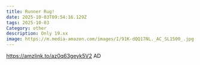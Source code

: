 ```yaml
---
title: Runner Rug!
date: 2025-10-03T09:54:16.129Z
tags: 2025-10-03
Category: other
description: Only 19.xx
image: https://m.media-amazon.com/images/I/91K-dQQ17NL._AC_SL1500_.jpg
---
```

https://amzlink.to/az0q63geyk5V2
AD